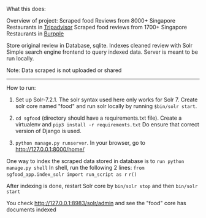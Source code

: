 





What this does:

Overview of project:
Scraped food Reviews from 8000+ Singapore Restaurants in [Tripadvisor](https://www.tripadvisor.com.sg/Restaurants-g294265-Singapore.html)
Scraped food reviews from  1700+ Singapore Restaurants in [Burpple](https://www.burpple.com)


Store original review in Database, sqlite.
Indexes cleaned review with Solr
Simple search engine frontend to query indexed data. Server is meant to be run locally.

Note: Data scraped is not uploaded or shared

***
How to run:

1. Set up Solr-7.2.1. The solr syntax used here only works for Solr 7. Create solr core named "food" and run solr locally by running `$bin/solr start`. 

2. `cd sgfood` (directory should have a requirements.txt file). Create a virtualenv and `pip3 install -r requirements.txt` 
Do ensure that correct version of Django is used.

3. `python manage.py runserver`. In your browser, go to http://127.0.0.1:8000/home/


One way to index the scraped data stored in database is to `run python manage.py shell`
In shell, run the following 2 lines:
`from sgfood_app.index_solr import run_script as r`
`r()`

After indexing is done, restart Solr core by `bin/solr stop` and then `bin/solr start`

You check http://127.0.0.1:8983/solr/admin and see the "food" core has documents indexed





